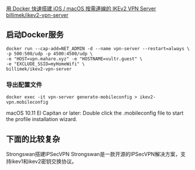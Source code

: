 [用 Docker 快速搭建 iOS / macOS 按需連線的 IKEv2 VPN Server](https://www.jkg.tw/p2386/)
[billimek/ikev2-vpn-server](https://github.com/billimek/ikev2-vpn-server)

## 启动Docker服务
```shell
docker run --cap-add=NET_ADMIN -d --name vpn-server --restart=always \
-p 500:500/udp -p 4500:4500/udp \
-e "HOST=vpn.mahare.xyz" -e "HOSTNAME=vultr.guest" \
-e "EXCLUDE_SSID=myHomeWifi" \
billimek/ikev2-vpn-server
```

### 导出配置文件
```
docker exec -it vpn-server generate-mobileconfig > ikev2-vpn.mobileconfig
```
macOS 10.11 El Capitan or later: Double click the .mobileconfig file to start the profile installation wizard.

## 下面的比较复杂
Strongswan搭建IPSecVPN
Strongswan是一款开源的IPSecVPN解决方案，支持ikev1和ikev2密钥交换协议。


